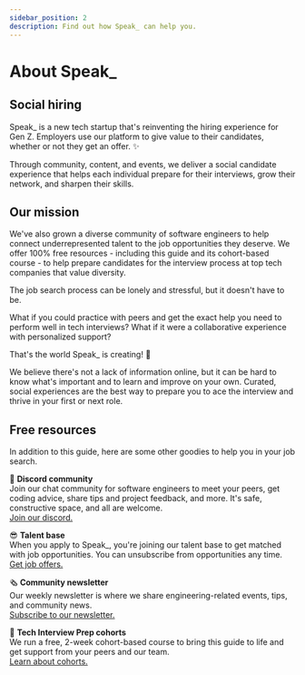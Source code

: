 ```yaml
---
sidebar_position: 2
description: Find out how Speak_ can help you.
---
```


# About Speak_

## Social hiring

Speak\_ is a new tech startup that's reinventing the hiring experience for Gen Z. Employers use our platform to give value to their candidates, whether or not they get an offer. ✨

Through community, content, and events, we deliver a social candidate experience that helps each individual prepare for their interviews, grow their network, and sharpen their skills.

## Our mission

We've also grown a diverse community of software engineers to help connect underrepresented talent to the job opportunities they deserve. We offer 100% free resources - including this guide and its cohort-based course - to help prepare candidates for the interview process at top tech companies that value diversity.

The job search process can be lonely and stressful, but it doesn't have to be.

What if you could practice with peers and get the exact help you need to perform well in tech interviews? What if it were a collaborative experience with personalized support?

That's the world Speak\_ is creating! 🌈

We believe there's not a lack of information online, but it can be hard to know what's important and to learn and improve on your own. Curated, social experiences are the best way to prepare you to ace the interview and thrive in your first or next role.

## Free resources

In addition to this guide, here are some other goodies to help you in your job search.

💬 **Discord community**  
Join our chat community for software engineers to meet your peers, get coding advice, share tips and project feedback, and more. It's safe, constructive space, and all are welcome.  
[Join our discord.](https://discord.gg/wjnAEVjbCu)

😎 **Talent base**  
When you apply to Speak\_, you're joining our talent base to get matched with job opportunities. You can unsubscribe from opportunities any time.  
[Get job offers.](https://speak.careers)

🗞️ **Community newsletter**  
Our weekly newsletter is where we share engineering-related events, tips, and community news.  
[Subscribe to our newsletter.](https://bit.ly/3RvNqHE)

🤝 **Tech Interview Prep cohorts**  
We run a free, 2-week cohort-based course to bring this guide to life and get support from your peers and our team.  
[Learn about cohorts.](/docs/welcome/about-cohorts)